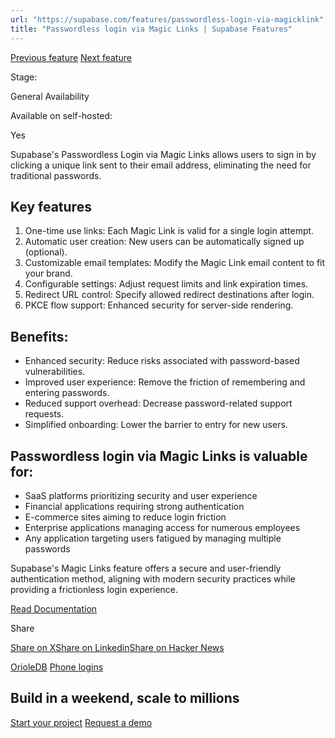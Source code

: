 ```yaml
---
url: "https://supabase.com/features/passwordless-login-via-magicklink"
title: "Passwordless login via Magic Links | Supabase Features"
---
```


[Previous feature](https://supabase.com/features/orioledb) [Next feature](https://supabase.com/features/phone-logins)

Stage:

General Availability

Available on self-hosted:

Yes

Supabase's Passwordless Login via Magic Links allows users to sign in by clicking a unique link sent to their email address, eliminating the need for traditional passwords.

## Key features

1. One-time use links: Each Magic Link is valid for a single login attempt.
2. Automatic user creation: New users can be automatically signed up (optional).
3. Customizable email templates: Modify the Magic Link email content to fit your brand.
4. Configurable settings: Adjust request limits and link expiration times.
5. Redirect URL control: Specify allowed redirect destinations after login.
6. PKCE flow support: Enhanced security for server-side rendering.

## Benefits:

- Enhanced security: Reduce risks associated with password-based vulnerabilities.
- Improved user experience: Remove the friction of remembering and entering passwords.
- Reduced support overhead: Decrease password-related support requests.
- Simplified onboarding: Lower the barrier to entry for new users.

## Passwordless login via Magic Links is valuable for:

- SaaS platforms prioritizing security and user experience
- Financial applications requiring strong authentication
- E-commerce sites aiming to reduce login friction
- Enterprise applications managing access for numerous employees
- Any application targeting users fatigued by managing multiple passwords

Supabase's Magic Links feature offers a secure and user-friendly authentication method, aligning with modern security practices while providing a frictionless login experience.

[Read Documentation](https://supabase.com/docs/guides/auth/auth-email-passwordless)

Share

[Share on X](https://twitter.com/intent/tweet?url=https%3A%2F%2Fsupabase.com%2Ffeatures%2Fpasswordless-login-via-magicklink&text=Passwordless%20login%20via%20Magic%20Links%20%7C%20Supabase%20Features)[Share on Linkedin](https://www.linkedin.com/shareArticle?url=https%3A%2F%2Fsupabase.com%2Ffeatures%2Fpasswordless-login-via-magicklink&text=Passwordless%20login%20via%20Magic%20Links%20%7C%20Supabase%20Features)[Share on Hacker News](https://news.ycombinator.com/submitlink?u=https%3A%2F%2Fsupabase.com%2Ffeatures%2Fpasswordless-login-via-magicklink&t=Passwordless%20login%20via%20Magic%20Links%20%7C%20Supabase%20Features)

[OrioleDB](https://supabase.com/features/orioledb) [Phone logins](https://supabase.com/features/phone-logins)

## Build in a weekend, scale to millions

[Start your project](https://supabase.com/dashboard) [Request a demo](https://supabase.com/contact/sales)